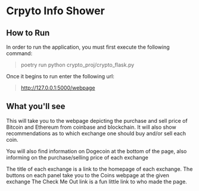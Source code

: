 Crpyto Info Shower
=======

How to Run
-----------

In order to run the application, you must first execute the following command:
> poetry run python crypto_proj/crypto_flask.py

 Once it begins to run enter the following url:
 >http://127.0.0.1:5000/webpage


 What you'll see
 -----------
This will take you to the webpage depicting the purchase and sell price of Bitcoin and Ethereum from coinbase and blockchain. It will also show recommendations as to which exchange one should buy and/or sell each coin.

You will also find information on Dogecoin at the bottom of the page, also informing on the purchase/selling price of each exchange

The title of each exchange is a link to the homepage of each exchange.
The buttons on each panel take you to the Coins webpage at the given exchange
The Check Me Out link is a fun little link to who made the page.
